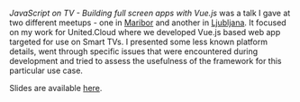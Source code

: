 <em>JavaScript on TV - Building full screen apps with Vue.js</em> was a talk I gave at two different meetups - one in [Maribor](https://www.meetup.com/MariborJS/events/243679848/) and another in [Ljubljana](https://www.meetup.com/Ljubljana-JavaScript-User-Group/events/244270257/). It focused on my work for United.Cloud where we developed Vue.js based web app targeted for use on Smart TVs. I presented some less known platform details, went through specific issues that were encountered during development and tried to assess the usefulness of the framework for this particular use case.

Slides are available [here](Mato%20Žgajner%20-%20JavaScript%20on%20TV.pdf).
